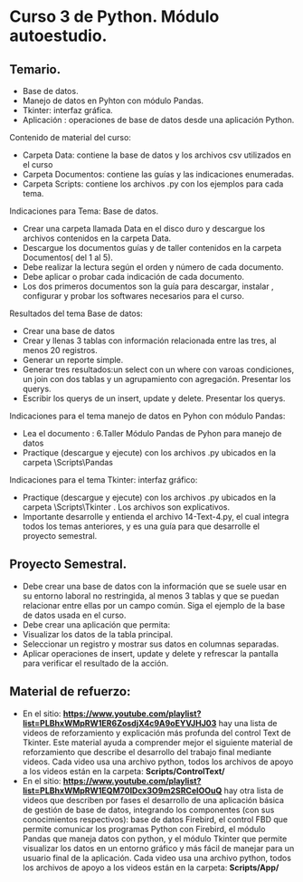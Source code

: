 # Curso 3 de Python. Módulo autoestudio.

 ## Temario.
  - Base de datos.
  - Manejo de datos en  Pyhton con módulo Pandas.
  - Tkinter: interfaz gráfica.
  - Aplicación : operaciones de base de datos desde una aplicación Python.

Contenido de material del curso:

  - Carpeta Data: contiene la base de datos y los archivos csv utilizados en el curso
  - Carpeta Documentos: contiene las guías y las indicaciones enumeradas.
  - Carpeta Scripts: contiene los archivos .py con los ejemplos para cada tema.  
  
Indicaciones para Tema: Base de datos.

  - Crear una carpeta llamada Data en el disco duro y descargue los archivos contenidos en la carpeta Data.
  - Descargue los documentos guías y de taller contenidos en la carpeta Documentos( del 1 al 5).
  - Debe realizar la lectura según el orden y número de cada documento.
  - Debe aplicar o probar cada indicación de cada documento.
  - Los dos primeros documentos son la guía para descargar, instalar , configurar y probar los softwares necesarios para el curso.

Resultados del tema Base de datos:
  - Crear una base de datos
  - Crear y llenas 3 tablas con información relacionada entre las tres, al menos 20 registros.
  - Generar un reporte simple.
  - Generar tres resultados:un select con un where con varoas condiciones,  un join con dos tablas y un agrupamiento con agregación. Presentar los querys.
  - Escribir los querys de un insert, update y delete. Presentar los querys.  


Indicaciones para el tema manejo de datos en Pyhon con módulo Pandas:
  - Lea el documento : 6.Taller Módulo Pandas de Pyhon para manejo de datos
  - Practique (descargue y ejecute)  con los archivos .py ubicados en la carpeta \Scripts\Pandas 
  
  
Indicaciones para el tema Tkinter: interfaz gráfico:  
   - Practique (descargue y ejecute)  con los archivos .py ubicados en la carpeta \Scripts\Tkinter . Los archivos son explicativos.
   - Importante desarrolle y entienda el archivo 14-Text-4.py, el cual integra todos los temas anteriores, y es una guía para que desarrolle el proyecto semestral.
   
 ## Proyecto Semestral.
  - Debe crear una base de datos con la información que se suele usar en su entorno laboral no restringida, al menos 3 tablas y que se puedan relacionar entre ellas por un campo común. Siga el ejemplo de la base de datos usada en el curso.
  - Debe crear una aplicación que permita:
  - Visualizar los datos de la tabla  principal.
  - Seleccionar un registro y mostrar sus datos en columnas separadas.
  - Aplicar operaciones de insert, update y delete y refrescar la pantalla para verificar el resultado de la acción.  

## Material de refuerzo:
  - En el sitio: **https://www.youtube.com/playlist?list=PLBhxWMpRW1ER6ZosdjX4c9A9oEYVJHJ03**  hay una lista de videos de reforzamiento y explicación más profunda del control Text de Tkinter. Este material ayuda a comprender mejor el   siguiente material de reforzamiento que describe el desarrollo del trabajo final mediante videos. Cada video usa una archivo python, todos los archivos de apoyo a los videos están en la carpeta: **Scripts/ControlText/**
  - En el sitio: **https://www.youtube.com/playlist?list=PLBhxWMpRW1EQM70IDcx3O9m2SRCeIOOuQ**   hay otra lista de videos que describen por fases el desarrollo de una aplicación básica de gestión de base de datos, integrando los componentes (con sus conocimientos respectivos): base de datos Firebird, el control FBD que permite comunicar los programas Python con Firebird, el módulo Pandas que maneja datos con python, y el módulo Tkinter que permite visualizar los datos en un entorno gráfico y más fácil de manejar para un usuario final de la aplicación. Cada video usa una archivo python, todos los archivos de apoyo a los videos están en la carpeta: **Scripts/App/**
  	
